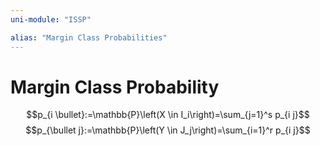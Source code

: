 ```yaml
---
uni-module: "ISSP"

alias: "Margin Class Probabilities"
---
```


# Margin Class Probability

$$p_{i \bullet}:=\mathbb{P}\left(X \in I_i\right)=\sum_{j=1}^s p_{i j}$$
$$p_{\bullet j}:=\mathbb{P}\left(Y \in J_j\right)=\sum_{i=1}^r p_{i j}$$
